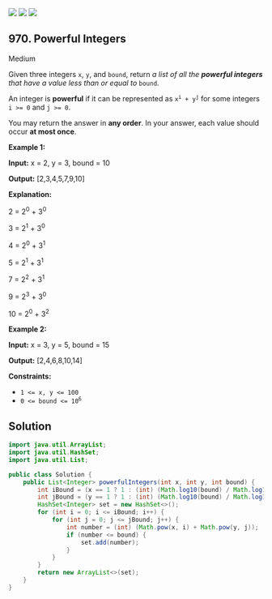 [![](https://img.shields.io/github/stars/javadev/LeetCode-in-Java?label=Stars&style=flat-square)](https://github.com/javadev/LeetCode-in-Java)
[![](https://img.shields.io/github/forks/javadev/LeetCode-in-Java?label=Fork%20me%20on%20GitHub%20&style=flat-square)](https://github.com/javadev/LeetCode-in-Java/fork)
[![](https://img.shields.io/badge/-LeetCode%20in%20Kotlin-blue?style=flat-square)](https://github.com/javadev/LeetCode-in-Kotlin)

## 970\. Powerful Integers

Medium

Given three integers `x`, `y`, and `bound`, return _a list of all the **powerful integers** that have a value less than or equal to_ `bound`.

An integer is **powerful** if it can be represented as <code>x<sup>i</sup> + y<sup>j</sup></code> for some integers `i >= 0` and `j >= 0`.

You may return the answer in **any order**. In your answer, each value should occur **at most once**.

**Example 1:**

**Input:** x = 2, y = 3, bound = 10

**Output:** [2,3,4,5,7,9,10]

**Explanation:**

2 = 2<sup>0</sup> + 3<sup>0</sup>

3 = 2<sup>1</sup> + 3<sup>0</sup>

4 = 2<sup>0</sup> + 3<sup>1</sup>

5 = 2<sup>1</sup> + 3<sup>1</sup>

7 = 2<sup>2</sup> + 3<sup>1</sup>

9 = 2<sup>3</sup> + 3<sup>0</sup>

10 = 2<sup>0</sup> + 3<sup>2</sup>

**Example 2:**

**Input:** x = 3, y = 5, bound = 15

**Output:** [2,4,6,8,10,14]

**Constraints:**

*   `1 <= x, y <= 100`
*   <code>0 <= bound <= 10<sup>6</sup></code>

## Solution

```java
import java.util.ArrayList;
import java.util.HashSet;
import java.util.List;

public class Solution {
    public List<Integer> powerfulIntegers(int x, int y, int bound) {
        int iBound = (x == 1 ? 1 : (int) (Math.log10(bound) / Math.log10(x)));
        int jBound = (y == 1 ? 1 : (int) (Math.log10(bound) / Math.log10(y)));
        HashSet<Integer> set = new HashSet<>();
        for (int i = 0; i <= iBound; i++) {
            for (int j = 0; j <= jBound; j++) {
                int number = (int) (Math.pow(x, i) + Math.pow(y, j));
                if (number <= bound) {
                    set.add(number);
                }
            }
        }
        return new ArrayList<>(set);
    }
}
```